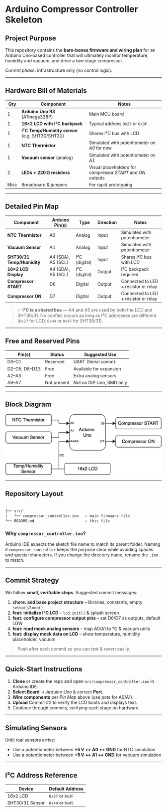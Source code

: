 # Arduino Compressor Controller Skeleton

## Project Purpose

This repository contains the **bare‑bones firmware and wiring plan** for an Arduino Uno‑based controller that will ultimately monitor temperature, humidity and vacuum, and drive a two‑stage compressor.

*Current phase*: infrastructure only (no control logic).

---

## Hardware Bill of Materials

| Qty  | Component                                        | Notes                                                       |
| ---- | ------------------------------------------------ | ----------------------------------------------------------- |
| 1    | **Arduino Uno R3** (ATmega328P)                  | Main MCU board                                              |
| 1    | **16×2 LCD with I²C backpack**                   | Typical address `0x27` or `0x3F`                            |
| 1    | **I²C Temp/Humidity sensor** (e.g. SHT30/SHT31)  | Shares I²C bus with LCD                                     |
| 1    | **NTC Thermistor**                               | Simulated with potentiometer on *A0* for now                |
| 1    | **Vacuum sensor** (analog)                       | Simulated with potentiometer on *A1*                        |
| 2    | **LEDs + 220 Ω resistors**                       | Visual placeholders for compressor *START* and *ON* outputs |
| Misc | Breadboard & jumpers                             | For rapid prototyping                                       |

---

## Detailed Pin Map

| **Component**               | **Arduino Pin(s)**  | **Type**           | **Direction** | **Notes** |
|----------------------------|---------------------|--------------------|---------------|-----------|
| **NTC Thermistor**         | A0                  | Analog             | Input         | Simulated with potentiometer |
| **Vacuum Sensor**          | A1                  | Analog             | Input         | Simulated with potentiometer |
| **SHT30/31 Temp/Humidity** | A4 (SDA), A5 (SCL)   | I²C (digital)      | Input         | Shares I²C bus with LCD |
| **16×2 LCD Display**       | A4 (SDA), A5 (SCL)   | I²C (digital)      | Output        | I²C backpack required |
| **Compressor START**       | D6                  | Digital            | Output        | Connected to LED + resistor or relay |
| **Compressor ON**          | D7                  | Digital            | Output        | Connected to LED + resistor or relay |

> ✅ **I²C is a shared bus** — A4 and A5 are used by both the LCD and SHT30/31. No conflict occurs as long as I²C addresses are different (`0x27` for LCD, `0x44` or `0x45` for SHT30/31).

---

## Free and Reserved Pins

| **Pin(s)**     | **Status**   | **Suggested Use**         |
|----------------|--------------|----------------------------|
| D0–D1          | Reserved      | UART (Serial comm)         |
| D2–D5, D8–D13  | Free          | Available for expansion    |
| A2–A3          | Free          | Extra analog sensors       |
| A6–A7          | Not present   | Not on DIP Uno, SMD only   |

---

## Block Diagram

![Block Diagram](block_diagram.png)

---

## Repository Layout

```
.
├── src/
│   └── compressor_controller.ino   ← main firmware file
└── README.md                       ← this file
```

### Why `compressor_controller.ino`?

Arduino IDE expects the sketch file name to match its parent folder. Naming it `compressor_controller` keeps the purpose clear while avoiding spaces and special characters. If you change the directory name, rename the `.ino` to match.

---

## Commit Strategy

We follow **small, verifiable steps**. Suggested commit messages:

1. **chore: add base project structure** – libraries, constants, empty `setup()`/`loop()`
2. **feat: initialize I²C LCD** – `lcd.init()` & splash screen
3. **feat: configure compressor output pins** – set D6/D7 as outputs, default LOW
4. **feat: read mock analog sensors** – map A0/A1 to °C & vacuum units
5. **feat: display mock data on LCD** – show temperature, humidity placeholder, vacuum

> Push after each commit so you can test & revert easily.

---

## Quick‑Start Instructions

1. **Clone** or create the repo and open `src/compressor_controller.ino` in Arduino IDE.
2. **Select Board** → *Arduino Uno* & correct **Port**.
3. **Wire components** per *Pin Map* above (use pots for A0/A1).
4. **Upload** Commit #2 to verify the LCD boots and displays text.
5. Continue through commits, verifying each stage on hardware.

---

## Simulating Sensors

Until real sensors arrive:

- Use a potentiometer between **+5 V ↔ A0 ↔ GND** for NTC simulation
- Use a potentiometer between **+5 V ↔ A1 ↔ GND** for vacuum simulation

---

## I²C Address Reference

| Device          | Default Address |
|-----------------|------------------|
| 16x2 LCD        | `0x27` or `0x3F`  |
| SHT30/31 Sensor | `0x44` or `0x45`  |
